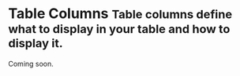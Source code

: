 # Table Columns <small>Table columns define what to display in your table and how to display it.</small>

Coming soon.